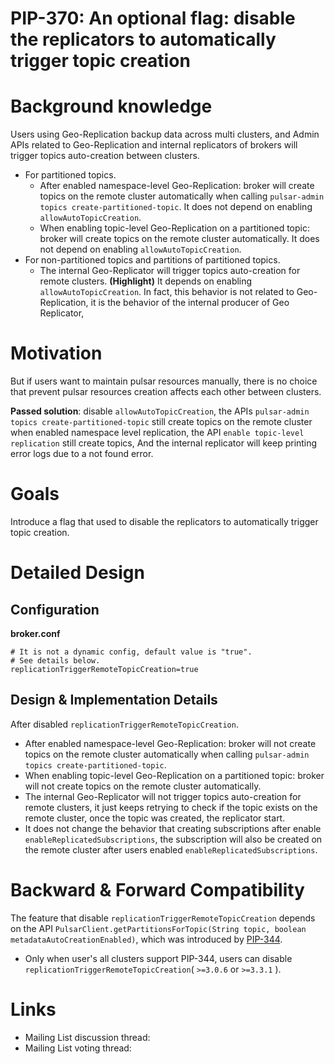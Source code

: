 # PIP-370: An optional flag: disable the replicators to automatically trigger topic creation

# Background knowledge

Users using Geo-Replication backup data across multi clusters, and Admin APIs related to Geo-Replication and internal replicators of brokers will trigger topics auto-creation between clusters.
- For partitioned topics.
  - After enabled namespace-level Geo-Replication: broker will create topics on the remote cluster automatically when calling `pulsar-admin topics create-partitioned-topic`. It does not depend on enabling `allowAutoTopicCreation`.
  - When enabling topic-level Geo-Replication on a partitioned topic: broker will create topics on the remote cluster automatically. It does not depend on enabling `allowAutoTopicCreation`.
- For non-partitioned topics and partitions of partitioned topics.
  - The internal Geo-Replicator will trigger topics auto-creation for remote clusters. **(Highlight)** It depends on enabling `allowAutoTopicCreation`. In fact, this behavior is not related to Geo-Replication, it is the behavior of the internal producer of Geo Replicator,   

# Motivation

But if users want to maintain pulsar resources manually, there is no choice that prevent pulsar resources creation affects each other between clusters.

**Passed solution**: disable `allowAutoTopicCreation`, the APIs `pulsar-admin topics create-partitioned-topic` still create topics on the remote cluster when enabled namespace level replication, the API `enable topic-level replication` still create topics, And the internal replicator will keep printing error logs due to a not found error.

# Goals

Introduce a flag that used to disable the replicators to automatically trigger topic creation.

# Detailed Design

## Configuration

**broker.conf**
```properties
# It is not a dynamic config, default value is "true".
# See details below.
replicationTriggerRemoteTopicCreation=true
```

## Design & Implementation Details

After disabled `replicationTriggerRemoteTopicCreation`.
- After enabled namespace-level Geo-Replication: broker will not create topics on the remote cluster automatically when calling `pulsar-admin topics create-partitioned-topic`.
- When enabling topic-level Geo-Replication on a partitioned topic: broker will not create topics on the remote cluster automatically.
- The internal Geo-Replicator will not trigger topics auto-creation for remote clusters, it just keeps retrying to check if the topic exists on the remote cluster, once the topic was created, the replicator start.
- It does not change the behavior that creating subscriptions after enable `enableReplicatedSubscriptions`, the subscription will also be created on the remote cluster after users enabled `enableReplicatedSubscriptions`.

# Backward & Forward Compatibility

The feature that disable `replicationTriggerRemoteTopicCreation` depends on the API `PulsarClient.getPartitionsForTopic(String topic, boolean metadataAutoCreationEnabled)`, which was introduced by [PIP-344](https://github.com/apache/pulsar/blob/master/pip/pip-344.md).
- Only when user's all clusters support PIP-344, users can disable `replicationTriggerRemoteTopicCreation`( `>=3.0.6` or `>=3.3.1` ).

# Links
* Mailing List discussion thread:
* Mailing List voting thread:
